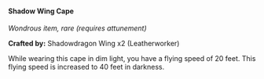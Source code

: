 #### Shadow Wing Cape
_Wondrous item, rare (requires attunement)_

**Crafted by:** Shadowdragon Wing x2 (Leatherworker)

While wearing this cape in dim light, you have a flying speed of 20 feet. This flying speed is increased to 40 feet in darkness.